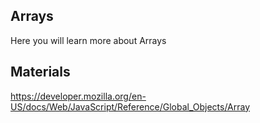 ## Arrays

Here you will learn more about Arrays

## Materials

https://developer.mozilla.org/en-US/docs/Web/JavaScript/Reference/Global_Objects/Array
